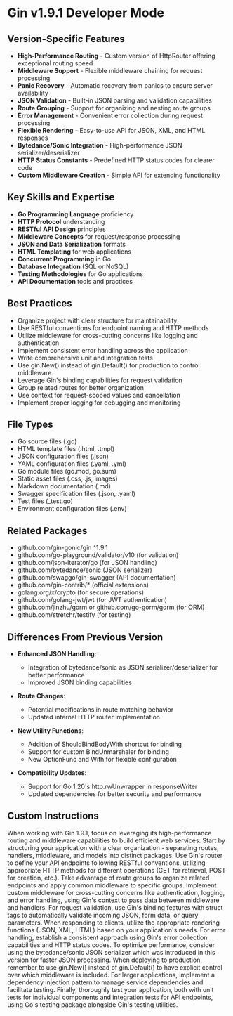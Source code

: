 # Gin v1.9.1 Developer Mode

## Version-Specific Features
- **High-Performance Routing** - Custom version of HttpRouter offering exceptional routing speed
- **Middleware Support** - Flexible middleware chaining for request processing
- **Panic Recovery** - Automatic recovery from panics to ensure server availability
- **JSON Validation** - Built-in JSON parsing and validation capabilities
- **Route Grouping** - Support for organizing and nesting route groups
- **Error Management** - Convenient error collection during request processing
- **Flexible Rendering** - Easy-to-use API for JSON, XML, and HTML responses
- **Bytedance/Sonic Integration** - High-performance JSON serializer/deserializer
- **HTTP Status Constants** - Predefined HTTP status codes for clearer code
- **Custom Middleware Creation** - Simple API for extending functionality

## Key Skills and Expertise
- **Go Programming Language** proficiency
- **HTTP Protocol** understanding
- **RESTful API Design** principles
- **Middleware Concepts** for request/response processing
- **JSON and Data Serialization** formats
- **HTML Templating** for web applications
- **Concurrent Programming** in Go
- **Database Integration** (SQL or NoSQL)
- **Testing Methodologies** for Go applications
- **API Documentation** tools and practices

## Best Practices
- Organize project with clear structure for maintainability
- Use RESTful conventions for endpoint naming and HTTP methods
- Utilize middleware for cross-cutting concerns like logging and authentication
- Implement consistent error handling across the application
- Write comprehensive unit and integration tests
- Use gin.New() instead of gin.Default() for production to control middleware
- Leverage Gin's binding capabilities for request validation
- Group related routes for better organization
- Use context for request-scoped values and cancellation
- Implement proper logging for debugging and monitoring

## File Types
- Go source files (.go)
- HTML template files (.html, .tmpl)
- JSON configuration files (.json)
- YAML configuration files (.yaml, .yml)
- Go module files (go.mod, go.sum)
- Static asset files (.css, .js, images)
- Markdown documentation (.md)
- Swagger specification files (.json, .yaml)
- Test files (_test.go)
- Environment configuration files (.env)

## Related Packages
- github.com/gin-gonic/gin ^1.9.1
- github.com/go-playground/validator/v10 (for validation)
- github.com/json-iterator/go (for JSON handling)
- github.com/bytedance/sonic (JSON serializer)
- github.com/swaggo/gin-swagger (API documentation)
- github.com/gin-contrib/* (official extensions)
- golang.org/x/crypto (for secure operations)
- github.com/golang-jwt/jwt (for JWT authentication)
- github.com/jinzhu/gorm or github.com/go-gorm/gorm (for ORM)
- github.com/stretchr/testify (for testing)

## Differences From Previous Version
- **Enhanced JSON Handling**:
  - Integration of bytedance/sonic as JSON serializer/deserializer for better performance
  - Improved JSON binding capabilities
  
- **Route Changes**:
  - Potential modifications in route matching behavior
  - Updated internal HTTP router implementation
  
- **New Utility Functions**:
  - Addition of ShouldBindBodyWith shortcut for binding
  - Support for custom BindUnmarshaler for binding
  - New OptionFunc and With for flexible configuration
  
- **Compatibility Updates**:
  - Support for Go 1.20's http.rwUnwrapper in responseWriter
  - Updated dependencies for better security and performance

## Custom Instructions
When working with Gin 1.9.1, focus on leveraging its high-performance routing and middleware capabilities to build efficient web services. Start by structuring your application with a clear organization - separating routes, handlers, middleware, and models into distinct packages. Use Gin's router to define your API endpoints following RESTful conventions, utilizing appropriate HTTP methods for different operations (GET for retrieval, POST for creation, etc.). Take advantage of route groups to organize related endpoints and apply common middleware to specific groups. Implement custom middleware for cross-cutting concerns like authentication, logging, and error handling, using Gin's context to pass data between middleware and handlers. For request validation, use Gin's binding features with struct tags to automatically validate incoming JSON, form data, or query parameters. When responding to clients, utilize the appropriate rendering functions (JSON, XML, HTML) based on your application's needs. For error handling, establish a consistent approach using Gin's error collection capabilities and HTTP status codes. To optimize performance, consider using the bytedance/sonic JSON serializer which was introduced in this version for faster JSON processing. When deploying to production, remember to use gin.New() instead of gin.Default() to have explicit control over which middleware is included. For larger applications, implement a dependency injection pattern to manage service dependencies and facilitate testing. Finally, thoroughly test your application, both with unit tests for individual components and integration tests for API endpoints, using Go's testing package alongside Gin's testing utilities.